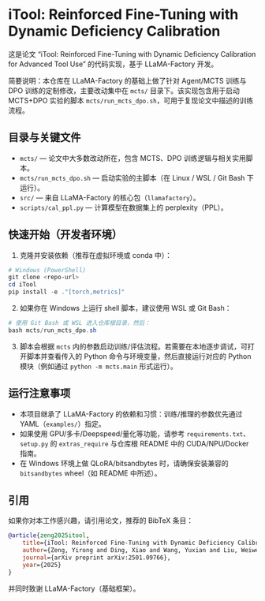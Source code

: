 # iTool: Reinforced Fine-Tuning with Dynamic Deficiency Calibration

这是论文 “iTool: Reinforced Fine-Tuning with Dynamic Deficiency Calibration for Advanced Tool Use” 的代码实现，基于 LLaMA-Factory 开发。

简要说明：本仓库在 LLaMA-Factory 的基础上做了针对 Agent/MCTS 训练与 DPO 训练的定制修改，主要改动集中在 `mcts/` 目录下。该实现包含用于启动 MCTS+DPO 实验的脚本 `mcts/run_mcts_dpo.sh`，可用于复现论文中描述的训练流程。

## 目录与关键文件
- `mcts/` — 论文中大多数改动所在，包含 MCTS、DPO 训练逻辑与相关实用脚本。
- `mcts/run_mcts_dpo.sh` — 启动实验的主脚本（在 Linux / WSL / Git Bash 下运行）。
- `src/` — 来自 LLaMA-Factory 的核心包（`llamafactory`）。
- `scripts/cal_ppl.py` — 计算模型在数据集上的 perplexity（PPL）。

## 快速开始（开发者环境）
1. 克隆并安装依赖（推荐在虚拟环境或 conda 中）：

```powershell
# Windows (PowerShell)
git clone <repo-url>
cd iTool
pip install -e ."[torch,metrics]"
```

2. 如果你在 Windows 上运行 shell 脚本，建议使用 WSL 或 Git Bash：

```powershell
# 使用 Git Bash 或 WSL 进入仓库根目录，然后：
bash mcts/run_mcts_dpo.sh
```

3. 脚本会根据 `mcts` 内的参数启动训练/评估流程。若需要在本地逐步调试，可打开脚本并查看传入的 Python 命令与环境变量，然后直接运行对应的 Python 模块（例如通过 `python -m mcts.main` 形式运行）。

## 运行注意事项
- 本项目继承了 LLaMA-Factory 的依赖和习惯：训练/推理的参数优先通过 YAML（`examples/`）指定。
- 如果使用 GPU/多卡/Deepspeed/量化等功能，请参考 `requirements.txt`、`setup.py` 的 `extras_require` 与仓库根 README 中的 CUDA/NPU/Docker 指南。
- 在 Windows 环境上做 QLoRA/bitsandbytes 时，请确保安装兼容的 `bitsandbytes` wheel（如 README 中所述）。

## 引用
如果你对本工作感兴趣，请引用论文，推荐的 BibTeX 条目：

```bibtex
@article{zeng2025itool,
	title={iTool: Reinforced Fine-Tuning with Dynamic Deficiency Calibration for Advanced Tool Use},
	author={Zeng, Yirong and Ding, Xiao and Wang, Yuxian and Liu, Weiwen and Ning, Wu and Hou, Yutai and Huang, Xu and Qin, Bing and Liu, Ting},
  	journal={arXiv preprint arXiv:2501.09766},
  	year={2025}
}
```

并同时致谢 LLaMA-Factory（基础框架）。
